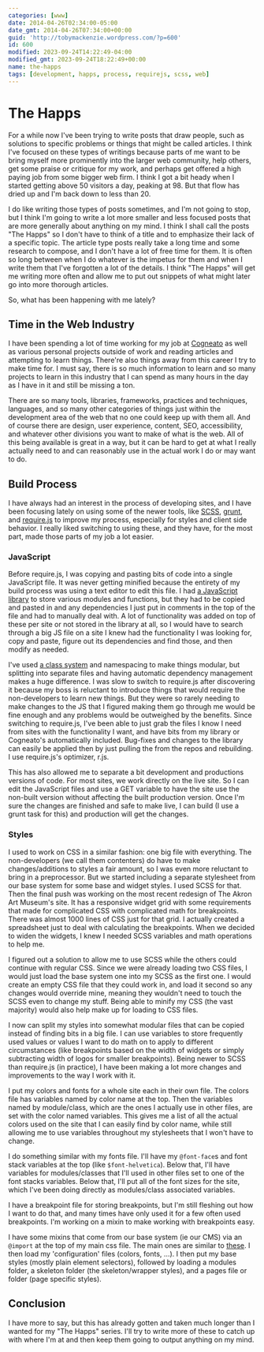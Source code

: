 ```yaml
---
categories: [www]
date: 2014-04-26T02:34:00-05:00
date_gmt: 2014-04-26T07:34:00+00:00
guid: 'http://tobymackenzie.wordpress.com/?p=600'
id: 600
modified: 2023-09-24T14:22:49-04:00
modified_gmt: 2023-09-24T18:22:49+00:00
name: the-happs
tags: [development, happs, process, requirejs, scss, web]
---
```


The Happs
=========

For a while now I've been trying to write posts that draw people, such as solutions to specific problems or things that might be called articles.  I think I've focused on these types of writings because parts of me want to be bring myself more prominently into the larger web community, help others, get some praise or critique for my work, and perhaps get offered a high paying job from some bigger web firm.  I think I got a bit heady when I started getting above 50 visitors a day, peaking at 98.  But that flow has dried up and I'm back down to less than 20.

I do like writing those types of posts sometimes, and I'm not going to stop, but I think I'm going to write a lot more smaller and less focused posts that are more generally about anything on my mind.  I think I shall call the posts "The Happs" so I don't have to think of a title and to emphasize their lack of a specific topic.  The article type posts really take a long time and some research to compose, and I don't have a lot of free time for them.  It is often so long between when I do whatever is the impetus for them and when I write them that I've forgotten a lot of the details.  I think "The Happs" will get me writing more often and allow me to put out snippets of what might later go into more thorough articles.

So, what has been happening with me lately?

<!--more-->

Time in the Web Industry
------------------------

I have been spending a lot of time working for my job at [Cogneato](http://cogneato.com) as well as various personal projects outside of work and reading articles and attempting to learn things.  There're also things away from this career I try to make time for.  I must say, there is so much information to learn and so many projects to learn in this industry that I can spend as many hours in the day as I have in it and still be missing a ton.

There are so many tools, libraries, frameworks, practices and techniques, languages, and so many other categories of things just within the development area of the web that no one could keep up with them all.  And of course there are design, user experience, content, SEO, accessibility, and whatever other divisions you want to make of what is the web.  All of this being available is great in a way, but it can be hard to get at what I really actually need to and can reasonably use in the actual work I do or may want to do.

Build Process
-------------

I have always had an interest in the process of developing sites, and I have been focusing lately on using some of the newer tools, like [SCSS](http://sass-lang.com/), [grunt](http://gruntjs.com/), and [require.js](http://requirejs.org/) to improve my process, especially for styles and client side behavior.  I really liked switching to using these, and they have, for the most part, made those parts of my job a lot easier.

### JavaScript

Before require.js, I was copying and pasting bits of code into a single JavaScript file.  It was never getting minified because the entirety of my build process was using a text editor to edit this file.  I had [a JavaScript library](https://github.com/tobymackenzie/Web-ClientBehavior/tree/master/old) to store various modules and functions, but they had to be copied and pasted in and any dependencies I just put in comments in the top of the file and had to manually deal with.  A lot of functionality was added on top of these per site or not stored in the library at all, so I would have to search through a big JS file on a site I knew had the functionality I was looking for, copy and paste, figure out its dependencies and find those, and then modify as needed.

I've used [a class system](https://github.com/tobymackenzie/js-tmclasses) and namespacing to make things modular, but splitting into separate files and having automatic dependency management makes a huge difference.  I was slow to switch to require.js after discovering it because my boss is reluctant to introduce things that would require the non-developers to learn new things.  But they were so rarely needing to make changes to the JS that I figured making them go through me would be fine enough and any problems would be outweighed by the benefits.  Since switching to require.js, I've been able to just grab the files I know I need from sites with the functionality I want, and have bits from my library or Cogneato's automatically included.  Bug-fixes and changes to the library can easily be applied then by just pulling the from the repos and rebuilding.  I use require.js's optimizer, r.js.

This has also allowed me to separate a bit development and productions versions of code.  For most sites, we work directly on the live site.  So I can edit the JavaScript files and use a GET variable to have the site use the non-built version without affecting the built production version.  Once I'm sure the changes are finished and safe to make live, I can build (I use a grunt task for this) and production will get the changes.

### Styles

I used to work on CSS in a similar fashion: one big file with everything.  The non-developers (we call them contenters) do have to make changes/additions to styles a fair amount, so I was even more reluctant to bring in a preprocessor.  But we started including a separate stylesheet from our base system for some base and widget styles.  I used SCSS for that.  Then the final push was working on the most recent redesign of The Akron Art Museum's site.  It has a responsive widget grid with some requirements that made for complicated CSS with complicated math for breakpoints.  There was almost 1000 lines of CSS just for that grid.  I actually created a spreadsheet just to deal with calculating the breakpoints.  When we decided to widen the widgets, I knew I needed SCSS variables and math operations to help me.

I figured out a solution to allow me to use SCSS while the others could continue with regular CSS.  Since we were already loading two CSS files, I would just load the base system one into my SCSS as the first one.  I would create an empty CSS file that they could work in, and load it second so any changes would override mine, meaning they wouldn't need to touch the SCSS even to change my stuff.  Being able to minify my CSS (the vast majority) would also help make up for loading to CSS files.

I now can split my styles into somewhat modular files that can be copied instead of finding bits in a big file.  I can use variables to store frequently used values or values I want to do math on to apply to different circumstances (like breakpoints based on the width of widgets or simply subtracting width of logos for smaller breakpoints).  Being newer to SCSS than require.js (in practice), I have been making a lot more changes and improvements to the way I work with it.

I put my colors and fonts for a whole site each in their own file.  The colors file has variables named by color name at the top.  Then the variables named by module/class, which are the ones I actually use in other files, are set with the color named variables.  This gives me a list of all the actual colors used on the site that I can easily find by color name, while still allowing me to use variables throughout my stylesheets that I won't have to change.

I do something similar with my fonts file.  I'll have my `@font-face`s and font stack variables at the top (like `$font-helvetica`).  Below that, I'll have variables for modules/classes that I'll used in other files set to one of the font stacks variables.  Below that, I'll put all of the font sizes for the site, which I've been doing directly as modules/class associated variables.

I have a breakpoint file for storing breakpoints, but I'm still fleshing out how I want to do that, and many times have only used it for a few often used breakpoints.  I'm working on a mixin to make working with breakpoints easy.

I have some mixins that come from our base system (ie our CMS) via an `@import` at the top of my main css file.  The main ones are similar to [these](https://github.com/tobymackenzie/html-boilerplate/tree/master/src/styles/mixins).  I then load my 'configuration' files (colors, fonts, …).  I then put my base styles (mostly plain element selectors), followed by loading a modules folder, a skeleton folder (the skeleton/wrapper styles), and a pages file or folder (page specific styles).

Conclusion
----------

I have more to say, but this has already gotten and taken much longer than I wanted for my "The Happs" series.  I'll try to write more of these to catch up with where I'm at and then keep them going to output anything on my mind.
